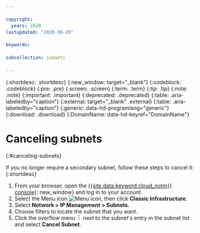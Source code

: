 ```yaml
---

copyright:
  years: 2020
lastupdated: "2020-10-20"

keywords:

subcollection: subnets

---
```


{:shortdesc: .shortdesc} 
{:new_window: target="_blank"} 
{:codeblock: .codeblock}
{:pre: .pre} 
{:screen: .screen}
{:term: .term}
{:tip: .tip}
{:note: .note}
{:important: .important}
{:deprecated: .deprecated}
{:table: .aria-labeledby="caption"}
{:external: target="_blank" .external}
{:table: .aria-labeledby="caption”}
{:generic: data-hd-programlang="generic”}
{:download: .download}
{:DomainName: data-hd-keyref="DomainName"}


# Canceling subnets
{:#canceling-subnets}

If you no longer require a secondary subnet, follow these steps to cancel it:
{:shortdesc}

  1. From your browser, open the [{{site.data.keyword.cloud_notm}} console](https://{DomainName}/){: new_window} and log in to your account.
  1. Select the Menu icon ![Menu icon](../icons/icon_hamburger.svg), then click **Classic Infrastructure**.
  1. Select **Network > IP Management > Subnets**.
  1. Choose filters to locate the subnet that you want.
  1. Click the overflow menu ![overflow menu](images/overflow.png) next to the subnet's entry in the subnet list and select **Cancel Subnet**.
  
